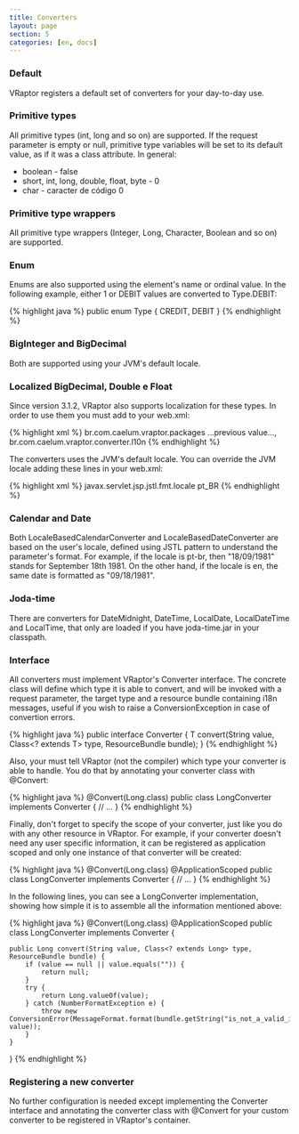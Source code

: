 ```yaml
---
title: Converters
layout: page
section: 5
categories: [en, docs]
---
```


<h3>Default</h3>

VRaptor registers a default set of converters for your day-to-day use.

<h3>Primitive types</h3>

All primitive types (int, long and so on) are supported.
If the request parameter is empty or null, primitive type variables will be set to its default value, as if it was a class attribute. In general:

<ul>
	<li>boolean - false</li>
	<li>short, int, long, double, float, byte - 0</li>
	<li>char - caracter de código 0</li>
</ul>

<h3>Primitive type wrappers</h3>

All primitive type wrappers (Integer, Long, Character, Boolean and so on) are supported.

<h3>Enum</h3>

Enums are also supported using the element's name or ordinal value. In the following example, either 1 or DEBIT values are converted to Type.DEBIT:

{% highlight java %}
public enum Type {
	CREDIT, DEBIT
}
{% endhighlight %}

<h3>BigInteger and BigDecimal</h3>

Both are supported using your JVM's default locale.


<h3>Localized BigDecimal, Double e Float</h3>

Since version 3.1.2, VRaptor also supports localization for these types. In order to use them you must add to your web.xml:

{% highlight xml %}
<context-param>
    <param-name>br.com.caelum.vraptor.packages</param-name>
    <param-value>
        ...previous value...,
        br.com.caelum.vraptor.converter.l10n
    </param-value>
</context-param>
{% endhighlight %}

The converters uses the JVM's default locale. You can override the JVM locale adding these lines in your web.xml:

{% highlight xml %}
<context-param>
    <param-name>javax.servlet.jsp.jstl.fmt.locale</param-name>
    <param-value>pt_BR</param-value>
</context-param>
{% endhighlight %}

<h3>Calendar and Date</h3>

Both LocaleBasedCalendarConverter and LocaleBasedDateConverter are based on the user's locale, defined using JSTL pattern to understand the parameter's format.
For example, if the locale is pt-br, then "18/09/1981" stands for September 18th 1981. On the other hand, if the locale is en, the same date is formatted as "09/18/1981".

<h3>Joda-time</h3>

There are converters for DateMidnight, DateTime, LocalDate, LocalDateTime and LocalTime, that only are loaded if you have joda-time.jar in your classpath.

<h3>Interface</h3>

All converters must implement VRaptor's Converter interface. The concrete class will define which type it is able to convert, and will be invoked with a request parameter, the target type and a resource bundle containing i18n messages, useful if you wish to raise a ConversionException in case of convertion errors.

{% highlight java %}
public interface Converter<T> {
    T convert(String value, Class<? extends T> type, ResourceBundle bundle);
}
{% endhighlight %}

Also, your must tell VRaptor (not the compiler) which type your converter is able to handle. You do that by annotating your converter class with @Convert:

{% highlight java %}
@Convert(Long.class)
public class LongConverter implements Converter<Long> {
	// ...
}
{% endhighlight %}

Finally, don't forget to specify the scope of your converter, just like you do with any other resource in VRaptor. For example, if your converter doesn't need any user specific information, it can be registered as application scoped and only one instance of that converter will be created:

{% highlight java %}
@Convert(Long.class)
@ApplicationScoped
public class LongConverter implements Converter<Long> {
	// ...
}
{% endhighlight %}

In the following lines, you can see a LongConverter implementation, showing how simple it is to assemble all the information mentioned above:

{% highlight java %}
@Convert(Long.class)
@ApplicationScoped
public class LongConverter implements Converter<Long> {

    public Long convert(String value, Class<? extends Long> type, ResourceBundle bundle) {
        if (value == null || value.equals("")) {
            return null;
        }
        try {
            return Long.valueOf(value);
        } catch (NumberFormatException e) {
			throw new
	ConversionError(MessageFormat.format(bundle.getString("is_not_a_valid_integer"), value));
        }
    }

}
{% endhighlight %}

<h3>Registering a new converter</h3>

No further configuration is needed except implementing the Converter interface and annotating the converter class with @Convert for your custom converter to be registered in VRaptor's container.
